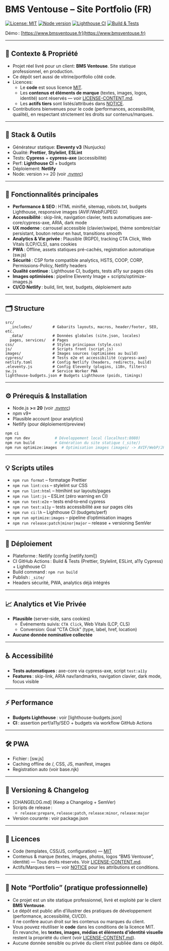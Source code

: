 # BMS Ventouse – Site Portfolio (FR)

[![License: MIT](https://img.shields.io/badge/license-MIT-blue.svg)](LICENSE)
[![Node version](https://img.shields.io/badge/node-%3E%3D%20v20-339933?logo=node.js)](https://nodejs.org/)
[![Lighthouse CI](https://github.com/Soofmax/bmsventouse.fr/actions/workflows/lighthouse.yml/badge.svg)](https://github.com/Soofmax/bmsventouse.fr/actions/workflows/lighthouse.yml)
[![Build & Tests](https://github.com/Soofmax/bmsventouse.fr/actions/workflows/build.yml/badge.svg)](https://github.com/Soofmax/bmsventouse.fr/actions/workflows/build.yml)

Démo : [https://www.bmsventouse.fr](https://www.bmsventouse.fr)

---

## 📌 Contexte & Propriété

- Projet réel livré pour un client: **BMS Ventouse**. Site statique professionnel, en production.
- Ce dépôt sert aussi de vitrine/portfolio côté code.
- Licences:
  - Le **code** est sous licence [MIT](LICENSE).
  - Les **contenus et éléments de marque** (textes, images, logos, identité) sont réservés — voir [LICENSE-CONTENT.md](LICENSE-CONTENT.md).
  - Les **actifs tiers** sont listés/attribués dans [NOTICE](NOTICE).
- Contributions bienvenues pour le code (performances, accessibilité, qualité), en respectant strictement les droits sur contenus/marques.

---

## 🧰 Stack & Outils

- Générateur statique: **Eleventy v3** (Nunjucks)
- Qualité: **Prettier**, **Stylelint**, **ESLint**
- Tests: **Cypress** + **cypress-axe** (accessibilité)
- Perf: **Lighthouse CI** + budgets
- Déploiement: **Netlify**
- Node: version >= 20 (voir [.nvmrc](.nvmrc))

---

## 🚀 Fonctionnalités principales

- **Performance & SEO** : HTML minifié, sitemap, robots.txt, budgets Lighthouse, responsive images (AVIF/WebP/JPEG)
- **Accessibilité** : skip-link, navigation clavier, tests automatiques axe-core/cypress-axe, ARIA, dark mode
- **UX moderne** : carrousel accessible (clavier/swipe), thème sombre/clair persistant, bouton retour en haut, transitions smooth
- **Analytics & Vie privée** : Plausible (RGPD), tracking CTA Click, Web Vitals (LCP/CLS), sans cookies
- **PWA** : Offline, assets statiques pré-cachés, registration automatique (sw.js)
- **Sécurité** : CSP forte compatible analytics, HSTS, COOP, CORP, Permissions-Policy, Netlify headers
- **Qualité continue** : Lighthouse CI, budgets, tests a11y sur pages clés
- **Images optimisées** : pipeline Eleventy Image + scripts/optimize-images.js
- **CI/CD Netlify** : build, lint, test, budgets, déploiement auto

---

## 🗂️ Structure

```
src/
  _includes/         # Gabarits layouts, macros, header/footer, SEO, etc.
  _data/             # Données globales (site.json, locales)
  pages, services/   # Pages
css/                 # Styles principaux (style.css)
js/                  # Scripts front (script.js)
images/              # Images sources (optimisées au build)
cypress/             # Tests e2e et accessibilité (cypress-axe)
netlify.toml         # Config Netlify (headers, redirects, build)
.eleventy.js         # Config Eleventy (plugins, i18n, filters)
sw.js                # Service Worker PWA
lighthouse-budgets.json # Budgets Lighthouse (poids, timings)
```

---

## ⚙️ Prérequis & Installation

- Node.js **>= 20** (voir [.nvmrc](.nvmrc))
- npm v9+
- Plausible account (pour analytics)
- Netlify (pour déploiement/preview)

```sh
npm ci
npm run dev           # Développement local (localhost:8080)
npm run build         # Génération du site statique (_site/)
npm run optimize:images  # Optimisation images (images/ -> AVIF/WebP/JPEG)
```

---

## 💡 Scripts utiles

- `npm run format` – formatage Prettier
- `npm run lint:css` – stylelint sur CSS
- `npm run lint:html` – htmlhint sur layouts/pages
- `npm run lint:js` – ESLint (zéro warning en CI)
- `npm run test:e2e` – tests end‑to‑end cypress
- `npm run test:a11y` – tests accessibilité axe sur pages clés
- `npm run ci:lh` – Lighthouse CI (budgets/perf)
- `npm run optimize:images` – pipeline d’optimisation images
- `npm run release:patch|minor|major` – release + versioning SemVer

---

## 🚀 Déploiement

- Plateforme : Netlify (config [netlify.toml])
- CI GitHub Actions : Build & Tests (Prettier, Stylelint, ESLint, a11y Cypress) + Lighthouse CI
- Build command : `npm run build`
- Publish : `_site/`
- Headers sécurité, PWA, analytics déjà intégrés

---

## 📈 Analytics et Vie Privée

- **Plausible** (server-side, sans cookies)
  - Événements suivis: `CTA Click`, Web Vitals (LCP, CLS)
  - Conversion: Goal “CTA Click” (type, label, href, location)
- **Aucune donnée nominative collectée**

---

## ♿ Accessibilité

- **Tests automatiques** : axe-core via cypress-axe, script `test:a11y`
- **Features** : skip-link, ARIA nav/landmarks, navigation clavier, dark mode, focus visible

---

## ⚡ Performance

- **Budgets Lighthouse** : voir [lighthouse-budgets.json]
- **CI** : assertion perf/a11y/SEO + budgets via workflow GitHub Actions

---

## 🛠️ PWA

- Fichier : [sw.js]
- Caching offline de /, CSS, JS, manifest, images
- Registration auto (voir base.njk)

---

## 📝 Versioning & Changelog

- [CHANGELOG.md] (Keep a Changelog + SemVer)
- Scripts de release :
  - `release:prepare`, `release:patch`, `release:minor`, `release:major`
- Version courante : voir package.json

---

## 📝 Licences

- Code (templates, CSS/JS, configuration) — [MIT](LICENSE)
- Contenus & marque (textes, images, photos, logos “BMS Ventouse”, identité) — Tous droits réservés. Voir [LICENSE-CONTENT.md](LICENSE-CONTENT.md).
- Actifs/Marques tiers — voir [NOTICE](NOTICE) pour les attributions et conditions.

---

## 📣 Note “Portfolio” (pratique professionnelle)

- Ce projet est un site statique professionnel, livré et exploité par le client **BMS Ventouse**.
- Le dépôt est public afin d’illustrer des pratiques de développement (performance, accessibilité, CI/CD).  
  Il ne confère aucun droit sur les contenus ou marques du client.
- Vous pouvez réutiliser le **code** dans les conditions de la licence MIT.  
  En revanche, les **textes, images, médias et éléments d’identité visuelle** restent la propriété du client (voir [LICENSE-CONTENT.md](LICENSE-CONTENT.md)).
- Aucune donnée sensible ou privée du client n’est publiée dans ce dépôt.